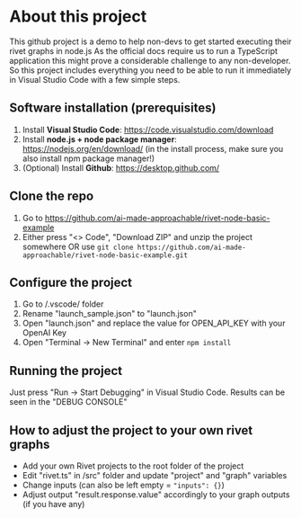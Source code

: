 # About this project
This github project is a demo to help non-devs to get started executing their rivet graphs in node.js
As the official docs require us to run a TypeScript application this might prove a considerable challenge to any non-developer. So this project includes everything you need to be able to run it immediately in Visual Studio Code with a few simple steps.

## Software installation (prerequisites)
1. Install **Visual Studio Code**: https://code.visualstudio.com/download
2. Install **node.js + node package manager**: https://nodejs.org/en/download/ 
 (in the install process, make sure you also install npm package manager!)
3. (Optional) Install **Github**: https://desktop.github.com/

## Clone the repo
1. Go to https://github.com/ai-made-approachable/rivet-node-basic-example
1. Either press "<> Code", "Download ZIP" and unzip the project somewhere OR use ```git clone https://github.com/ai-made-approachable/rivet-node-basic-example.git```

## Configure the project
1. Go to /.vscode/ folder
2. Rename "launch_sample.json" to "launch.json"
3. Open "launch.json" and replace the value for OPEN_API_KEY with your OpenAI Key
4. Open "Terminal -> New Terminal" and enter ```npm install```

## Running the project
Just press "Run -> Start Debugging" in Visual Studio Code. Results can be seen in the "DEBUG CONSOLE"

## How to adjust the project to your own rivet graphs
- Add your own Rivet projects to the root folder of the project
- Edit "rivet.ts" in /src" folder and update "project" and "graph" variables
- Change inputs (can also be left empty = ```"inputs": {}```)
- Adjust output "result.response.value" accordingly to your graph outputs (if you have any)
